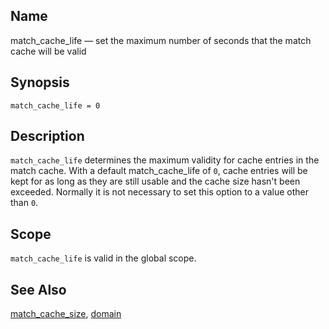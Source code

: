 <a name="conf.ref.match_cache_life"></a>
## Name

match_cache_life — set the maximum number of seconds that the match cache will be valid

## Synopsis

`match_cache_life = 0`

<a name="idp25251872"></a>
## Description

`match_cache_life` determines the maximum validity for cache entries in the match cache. With a default match_cache_life of `0`, cache entries will be kept for as long as they are still usable and the cache size hasn't been exceeded. Normally it is not necessary to set this option to a value other than `0`.

<a name="idp25255280"></a>
## Scope

`match_cache_life` is valid in the global scope.

<a name="idp25257536"></a>
## See Also

[match_cache_size](conf.ref.match_cache_size "match_cache_size"), [domain](conf.ref.domain.php "domain")
